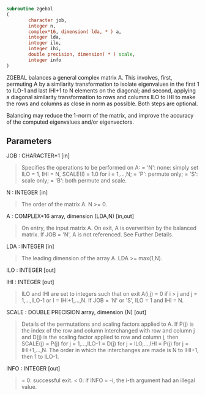 ```fortran
subroutine zgebal
(
        character job,
        integer n,
        complex*16, dimension( lda, * ) a,
        integer lda,
        integer ilo,
        integer ihi,
        double precision, dimension( * ) scale,
        integer info
)
```

ZGEBAL balances a general complex matrix A.  This involves, first,
permuting A by a similarity transformation to isolate eigenvalues
in the first 1 to ILO-1 and last IHI+1 to N elements on the
diagonal; and second, applying a diagonal similarity transformation
to rows and columns ILO to IHI to make the rows and columns as
close in norm as possible.  Both steps are optional.

Balancing may reduce the 1-norm of the matrix, and improve the
accuracy of the computed eigenvalues and/or eigenvectors.

## Parameters
JOB : CHARACTER*1 [in]
> Specifies the operations to be performed on A:
> = 'N':  none:  simply set ILO = 1, IHI = N, SCALE(I) = 1.0
> for i = 1,...,N;
> = 'P':  permute only;
> = 'S':  scale only;
> = 'B':  both permute and scale.

N : INTEGER [in]
> The order of the matrix A.  N >= 0.

A : COMPLEX*16 array, dimension (LDA,N) [in,out]
> On entry, the input matrix A.
> On exit,  A is overwritten by the balanced matrix.
> If JOB = 'N', A is not referenced.
> See Further Details.

LDA : INTEGER [in]
> The leading dimension of the array A.  LDA >= max(1,N).

ILO : INTEGER [out]

IHI : INTEGER [out]
> ILO and IHI are set to integers such that on exit
> A(i,j) = 0 if i > j and j = 1,...,ILO-1 or I = IHI+1,...,N.
> If JOB = 'N' or 'S', ILO = 1 and IHI = N.

SCALE : DOUBLE PRECISION array, dimension (N) [out]
> Details of the permutations and scaling factors applied to
> A.  If P(j) is the index of the row and column interchanged
> with row and column j and D(j) is the scaling factor
> applied to row and column j, then
> SCALE(j) = P(j)    for j = 1,...,ILO-1
> = D(j)    for j = ILO,...,IHI
> = P(j)    for j = IHI+1,...,N.
> The order in which the interchanges are made is N to IHI+1,
> then 1 to ILO-1.

INFO : INTEGER [out]
> = 0:  successful exit.
> < 0:  if INFO = -i, the i-th argument had an illegal value.

